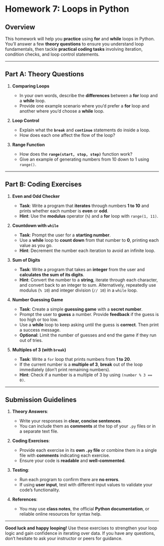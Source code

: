 # **Homework 7: Loops in Python**

## **Overview**
This homework will help you **practice** using **for** and **while** loops in Python. You’ll answer a few **theory questions** to ensure you understand loop fundamentals, then tackle **practical coding tasks** involving iteration, condition checks, and loop control statements.

---

## **Part A: Theory Questions**

1. **Comparing Loops**  
   - In your own words, describe the **differences** between a **for** loop and a **while** loop.  
   - Provide one example scenario where you’d prefer a **for** loop and another where you’d choose a **while** loop.

2. **Loop Control**  
   - Explain what the **`break`** and **`continue`** statements do inside a loop.  
   - How does each one affect the flow of the loop?

3. **Range Function**  
   - How does the **`range(start, stop, step)`** function work?  
   - Give an example of generating numbers from 10 down to 1 using `range()`.

---

## **Part B: Coding Exercises**

1. **Even and Odd Checker**  
   - **Task**: Write a program that **iterates** through numbers **1 to 10** and prints whether each number is **even** or **odd**.  
   - **Hint**: Use the **modulus** operator (`%`) and a **for** loop with `range(1, 11)`.

2. **Countdown with `while`**  
   - **Task**: Prompt the user for a **starting number**.  
   - Use a **while** loop to **count down** from that number to **0**, printing each value as you go.  
   - **Hint**: Decrement the number each iteration to avoid an infinite loop.

3. **Sum of Digits**  
   - **Task**: Write a program that takes an **integer** from the user and **calculates the sum of its digits**.  
   - **Hint**: Convert the number to a **string**, iterate through each character, and convert back to an integer to sum. Alternatively, repeatedly use modulus (`% 10`) and integer division (`// 10`) in a `while` loop.

4. **Number Guessing Game**  
   - **Task**: Create a simple **guessing game** with a **secret number**.  
   - Prompt the user to **guess** a number. Provide **feedback** if the guess is too high or too low.  
   - Use a **while** loop to keep asking until the guess is **correct**. Then print a success message.  
   - **Optional**: Limit the number of guesses and end the game if they run out of tries.

5. **Multiples of 3 (with `break`)**  
   - **Task**: Write a `for` loop that prints numbers from **1 to 20**.  
   - If the current number is a **multiple of 3**, **break** out of the loop immediately (don’t print remaining numbers).  
   - **Hint**: Check if a number is a multiple of 3 by using `(number % 3 == 0)`.

---

## **Submission Guidelines**

1. **Theory Answers**:  
   - Write your responses in **clear, concise sentences**.  
   - You can include them as **comments** at the top of your `.py` files or in a separate text file.

2. **Coding Exercises**:  
   - Provide each exercise in its **own `.py` file** or combine them in a single file with **comments** indicating each exercise.
   - Ensure your code is **readable** and **well-commented**.

3. **Testing**:  
   - Run each program to confirm there are **no errors**.  
   - If using **user input**, test with different input values to validate your code’s functionality.

4. **References**:  
   - You may use **class notes**, the official **Python documentation**, or reliable online resources for syntax help.  

---

**Good luck and happy looping!** Use these exercises to strengthen your loop logic and gain confidence in iterating over data. If you have any questions, don’t hesitate to ask your instructor or peers for guidance.